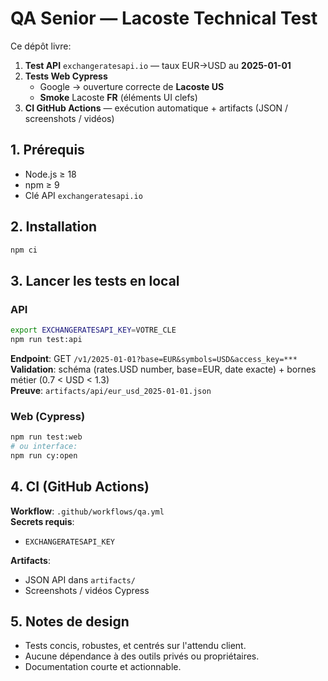 # QA Senior — Lacoste Technical Test

Ce dépôt livre:
1) **Test API** `exchangeratesapi.io` — taux EUR→USD au **2025-01-01**
2) **Tests Web Cypress**
   - Google → ouverture correcte de **Lacoste US**
   - **Smoke** Lacoste **FR** (éléments UI clefs)
3) **CI GitHub Actions** — exécution automatique + artifacts (JSON / screenshots / vidéos)

## 1. Prérequis
- Node.js ≥ 18
- npm ≥ 9
- Clé API `exchangeratesapi.io`

## 2. Installation
```bash
npm ci
```

## 3. Lancer les tests en local

### API
```bash
export EXCHANGERATESAPI_KEY=VOTRE_CLE
npm run test:api
```

**Endpoint**: GET `/v1/2025-01-01?base=EUR&symbols=USD&access_key=***`  
**Validation**: schéma (rates.USD number, base=EUR, date exacte) + bornes métier (0.7 < USD < 1.3)  
**Preuve**: `artifacts/api/eur_usd_2025-01-01.json`

### Web (Cypress)
```bash
npm run test:web
# ou interface:
npm run cy:open
```

## 4. CI (GitHub Actions)

**Workflow**: `.github/workflows/qa.yml`  
**Secrets requis**:
- `EXCHANGERATESAPI_KEY`

**Artifacts**:
- JSON API dans `artifacts/`
- Screenshots / vidéos Cypress

## 5. Notes de design

- Tests concis, robustes, et centrés sur l'attendu client.
- Aucune dépendance à des outils privés ou propriétaires.
- Documentation courte et actionnable.

